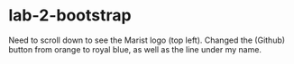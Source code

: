 # lab-2-bootstrap

Need to scroll down to see the Marist logo (top left). Changed the (Github) button from orange to royal blue, 
as well as the line under my name. 
